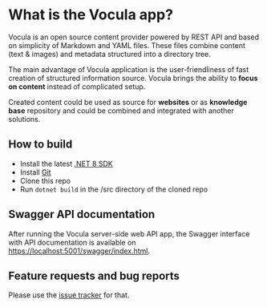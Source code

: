 # What is the Vocula app?

Vocula is an open source content provider powered by REST API and based on simplicity of Markdown and YAML files. These files combine content (text & images) and metadata structured into a directory tree.

The main advantage of Vocula application is the user-friendliness of fast creation of structured information source. Vocula brings the ability to **focus on content** instead of complicated setup.

Created content could be used as source for **websites** or as **knowledge base** repository and could be combined and integrated with another solutions.

## How to build

* Install the latest [.NET 8 SDK](https://www.microsoft.com/net/download/core#/current)
* Install [Git](https://git-scm.com)
* Clone this repo
* Run `dotnet build` in the /src directory of the cloned repo

## Swagger API documentation

After running the Vocula server-side web API app, the Swagger interface with API documentation is available on [https://localhost:5001/swagger/index.html](https://localhost:5001/swagger/index.html).

## Feature requests and bug reports

Please use the [issue tracker](https://github.com/impello-msoukup/vocula/issues) for that.